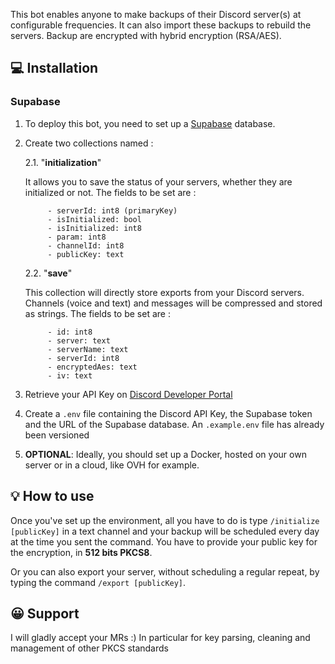 

This bot enables anyone to make backups of their Discord server(s) at configurable frequencies. It can also import these backups to rebuild the servers.
Backup are encrypted with hybrid encryption (RSA/AES). 

## 💻 Installation

###  Supabase

1. To deploy this bot, you need to set up a [Supabase](https://supabase.com/) database.
2. Create two collections named :
   
	2.1. "**initialization**"
	
	It allows you to save the status of your servers, whether they are initialized or not.
	The fields to be set are :
	
			- serverId: int8 (primaryKey)
			- isInitialized: bool
			- isInitialized: int8
			- param: int8
   			- channelId: int8
   			- publicKey: text
   			
			
	2.2. "**save**"

	This collection will directly store exports from your Discord servers. Channels (voice and text) and messages will be compressed and stored as strings.
The fields to be set are :
	
			- id: int8
			- server: text
			- serverName: text
			- serverId: int8
			- encryptedAes: text
   			- iv: text
			
4. Retrieve your API Key on [Discord Developer Portal](https://discord.com/developers/applications)
5. Create a `.env` file containing the Discord API Key, the Supabase token and the URL of the Supabase database. An `.example.env` file has already been versioned
6. **OPTIONAL**: Ideally, you should set up a Docker, hosted on your own server or in a cloud, like OVH for example.

## 💡 How to use 

Once you've set up the environment, all you have to do is type `/initialize [publicKey]` in a text channel and your backup will be scheduled every day at the time you sent the command.
You have to provide your public key for the encryption, in **512 bits PKCS8**.

Or you can also export your server, without scheduling a regular repeat, by typing the command `/export [publicKey]`.

## 😀 Support

I will gladly accept your MRs :) 
In particular for key parsing, cleaning and management of other PKCS standards
